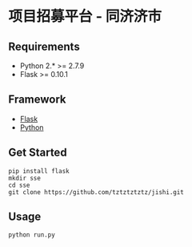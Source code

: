 # 项目招募平台 - 同济济市


## Requirements

- Python 2.* >= 2.7.9
- Flask >= 0.10.1

## Framework
  - [Flask](http://docs.jinkan.org/docs/flask/)
  - [Python](https://www.python.org/)
    
## Get Started

```shell
pip install flask
mkdir sse
cd sse
git clone https://github.com/tztztztztz/jishi.git
```

## Usage

```shell
python run.py
```

